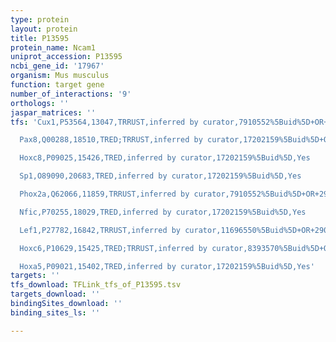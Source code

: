 ```yaml
---
type: protein
layout: protein
title: P13595
protein_name: Ncam1
uniprot_accession: P13595
ncbi_gene_id: '17967'
organism: Mus musculus
function: target gene
number_of_interactions: '9'
orthologs: ''
jaspar_matrices: ''
tfs: 'Cux1,P53564,13047,TRRUST,inferred by curator,7910552%5Buid%5D+OR+29087512%5Buid%5D,Yes

  Pax8,Q00288,18510,TRED;TRRUST,inferred by curator,17202159%5Buid%5D+OR+8071351%5Buid%5D+OR+29087512%5Buid%5D,Yes

  Hoxc8,P09025,15426,TRED,inferred by curator,17202159%5Buid%5D,Yes

  Sp1,O89090,20683,TRED,inferred by curator,17202159%5Buid%5D,Yes

  Phox2a,Q62066,11859,TRRUST,inferred by curator,7910552%5Buid%5D+OR+29087512%5Buid%5D,Yes

  Nfic,P70255,18029,TRED,inferred by curator,17202159%5Buid%5D,Yes

  Lef1,P27782,16842,TRRUST,inferred by curator,11696550%5Buid%5D+OR+29087512%5Buid%5D,Yes

  Hoxc6,P10629,15425,TRED;TRRUST,inferred by curator,8393570%5Buid%5D+OR+17202159%5Buid%5D+OR+29087512%5Buid%5D,Yes

  Hoxa5,P09021,15402,TRED,inferred by curator,17202159%5Buid%5D,Yes'
targets: ''
tfs_download: TFLink_tfs_of_P13595.tsv
targets_download: ''
bindingSites_download: ''
binding_sites_ls: ''

---
```


